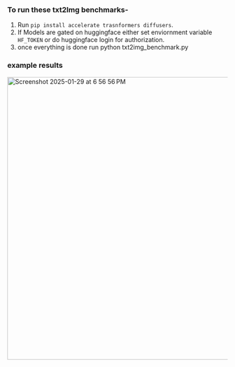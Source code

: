 ### To run these txt2Img benchmarks- 
1. Run `pip install accelerate trasnformers diffusers`.
2. If Models are gated on huggingface either set enviornment variable `HF_TOKEN` or do huggingface login for authorization. 
3. once everything is done run python txt2img_benchmark.py

### example results
<img width="647" alt="Screenshot 2025-01-29 at 6 56 56 PM" src="https://github.com/user-attachments/assets/0ff9a02f-2285-4e3b-8c27-3aa4b6e4c980" />

